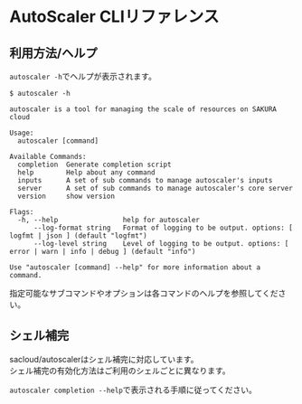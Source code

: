 # AutoScaler CLIリファレンス

## 利用方法/ヘルプ

`autoscaler -h`でヘルプが表示されます。

```shell
$ autoscaler -h

autoscaler is a tool for managing the scale of resources on SAKURA cloud

Usage:
  autoscaler [command]

Available Commands:
  completion  Generate completion script
  help        Help about any command
  inputs      A set of sub commands to manage autoscaler's inputs
  server      A set of sub commands to manage autoscaler's core server
  version     show version

Flags:
  -h, --help                help for autoscaler
      --log-format string   Format of logging to be output. options: [ logfmt | json ] (default "logfmt")
      --log-level string    Level of logging to be output. options: [ error | warn | info | debug ] (default "info")

Use "autoscaler [command] --help" for more information about a command.
```

指定可能なサブコマンドやオプションは各コマンドのヘルプを参照してください。

## シェル補完

sacloud/autoscalerはシェル補完に対応しています。  
シェル補完の有効化方法はご利用のシェルごとに異なります。

`autoscaler completion --help`で表示される手順に従ってください。  
